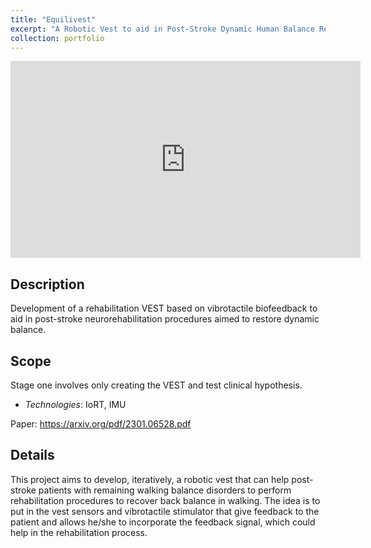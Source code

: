 ```yaml
---
title: "Equilivest"
excerpt: "A Robotic Vest to aid in Post-Stroke Dynamic Human Balance Rehabilitation"
collection: portfolio
---
```


<iframe width="560" height="315" src="https://www.youtube.com/embed/lDFfJe24jMk" title="YouTube video player" frameborder="0" allow="accelerometer; autoplay; clipboard-write; encrypted-media; gyroscope; picture-in-picture; web-share" allowfullscreen></iframe>

## Description 

Development of a rehabilitation VEST based on vibrotactile biofeedback to aid in post-stroke neurorehabilitation procedures aimed to restore dynamic balance.

## Scope
Stage one involves only creating the VEST and test clinical hypothesis.

* *Technologies*: IoRT, IMU

Paper: https://arxiv.org/pdf/2301.06528.pdf

## Details 

This project aims to develop, iteratively, a robotic vest that can help post-stroke patients with remaining walking balance disorders to perform rehabilitation procedures to recover back balance in walking.  The idea is to put in the vest sensors and vibrotactile stimulator that give feedback to the patient and allows he/she to incorporate the feedback signal, which could help in the rehabilitation process.




